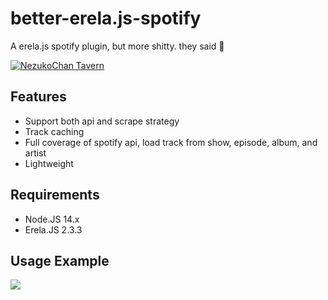 
# better-erela.js-spotify 
A erela.js spotify plugin, but more shitty. they said 👀

[![NezukoChan Tavern](https://discordapp.com/api/guilds/785715968608567297/embed.png?style=banner2)](https://discord.gg/8hmbMUCVMD)

## Features
 - Support both api and scrape strategy
 - Track caching
 - Full coverage of spotify api, load track from show, episode, album, and artist
 - Lightweight

## Requirements
 - Node.JS 14.x
 - Erela.JS 2.3.3
## Usage Example
<a href="https://github.com/NezuChan/better-erela.js-spotify"> <img src="https://cdn.discordapp.com/attachments/785715969317142540/881457254468030474/carbon_2.png"></a>
